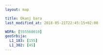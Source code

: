 ```yaml
---
layout: map

title: Okanj bara
last_modified_at: 2018-05-21T22:45:15+02:00

WDPA: [555560010]
geoSrbija:
  L1_183: [155]
  L1_302: [45]
---
```

